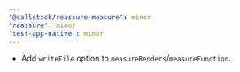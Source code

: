 ```yaml
---
'@callstack/reassure-measure': minor
'reassure': minor
'test-app-native': minor
---
```


- Add `writeFile` option to `measureRenders`/`measureFunction`.
